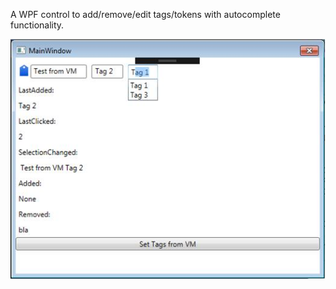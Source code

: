 A WPF control to add/remove/edit tags/tokens with autocomplete functionality.

![Screenshot](docs/files/img/Screenshot.jpg)
